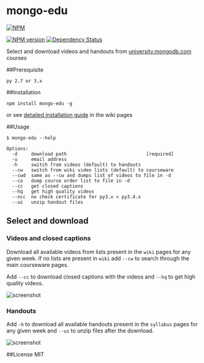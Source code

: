 mongo-edu
=========

[![NPM](https://nodei.co/npm/mongo-edu.png?compact=true)](https://nodei.co/npm/mongo-edu/)

[![NPM version](https://badge.fury.io/js/mongo-edu.png)](http://badge.fury.io/js/mongo-edu)
[![Dependency Status](https://gemnasium.com/przemyslawpluta/mongo-edu.png)](https://gemnasium.com/przemyslawpluta/mongo-edu)

Select and download videos and handouts from [university.mongodb.com](https://university.mongodb.com) courses

##Prerequisite

```
py 2.7 or 3.x
```

##Installation

```
npm install mongo-edu -g
```

or see [detailed installation guide](https://github.com/przemyslawpluta/mongo-edu/wiki/Installation) in the wiki pages

##Usage

```
$ mongo-edu --help

Options:
  -d     download path                             [required]
  -u     email address
  -h     switch from videos (default) to handouts
  --cw   switch from wiki video lists (default) to courseware
  --cwd  same as --cw and dumps list of videos to file in -d
  --co   dump course order list to file in -d
  --cc   get closed captions
  --hq   get high quality videos
  --ncc  no check certificate for py3.x < py3.4.x
  --uz   unzip handout files
```

## Select and download

### Videos and closed captions

Download all available videos from lists present in the `wiki` pages for any given week. If no lists are present in `wiki` add `--cw` to search through the main courseware pages.

Add `--cc` to download closed captions with the videos and `--hq` to get high quality videos.

![screenshot](https://raw.github.com/przemyslawpluta/mongo-edu/gh-pages/images/me-videos.gif)

### Handouts

Add `-h` to download all available handouts present in the `syllabus` pages for any given week and `--uz` to unzip files after the download.

![screenshot](https://raw.github.com/przemyslawpluta/mongo-edu/gh-pages/images/me-handouts.gif)


##License
MIT
